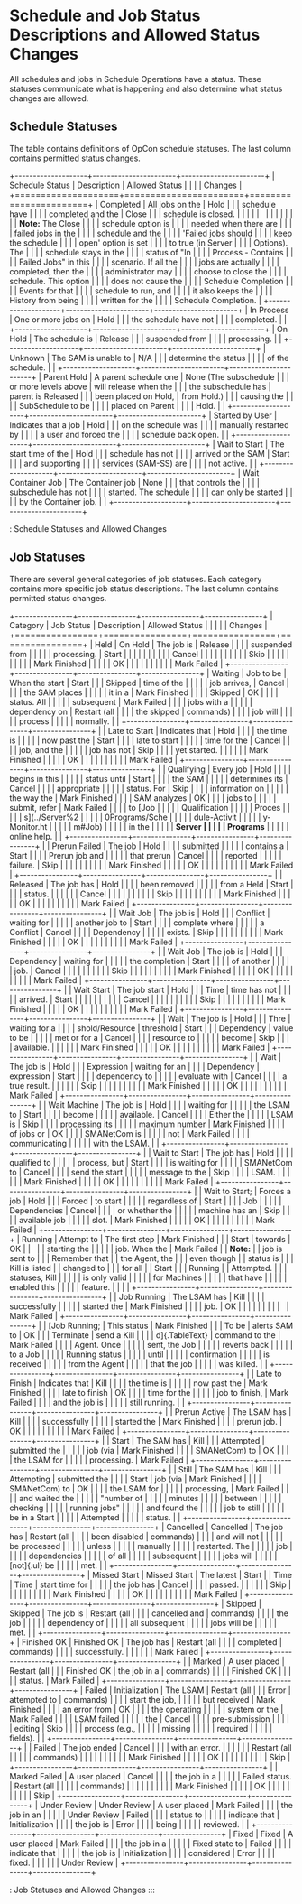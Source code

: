 # Schedule and Job Status Descriptions and Allowed Status Changes

All schedules and jobs in Schedule Operations have a status. These statuses communicate what is happening and also determine what status changes are allowed.

## Schedule Statuses

The table contains definitions of OpCon schedule statuses. The last column contains permitted status changes.

+--------------------+-----------------------+-----------------------+
| Schedule Status    | Description           | Allowed Status        |
|                    |                       | Changes               |
+====================+=======================+=======================+
| Completed          | All jobs on the       | Hold                  |
|                    | schedule have         |                       |
|                    | completed and the     | Close                 |
|                    | schedule is closed.   |                       |
|                    |                       |                       |
|                    |                       |                       |
|                    |                       | **Note:** The Close   |
|                    |                       | schedule option is    |
|                    |                       | needed when there are |
|                    |                       | failed jobs in the    |
|                    |                       | schedule and the      |
|                    |                       | \'Failed jobs should  |
|                    |                       | keep the schedule     |
|                    |                       | open\' option is set  |
|                    |                       | to true (in Server    |
|                    |                       | Options). The         |
|                    |                       | schedule stays in the |
|                    |                       | status of \"In        |
|                    |                       | Process - Contains    |
|                    |                       | Failed Jobs\" in this |
|                    |                       | scenario. If all the  |
|                    |                       | jobs are actually     |
|                    |                       | completed, then the   |
|                    |                       | administrator may     |
|                    |                       | choose to close the   |
|                    |                       | schedule. This option |
|                    |                       | does not cause the    |
|                    |                       | Schedule Completion   |
|                    |                       | Events for that       |
|                    |                       | schedule to run, and  |
|                    |                       | it also keeps the     |
|                    |                       | History from being    |
|                    |                       | written for the       |
|                    |                       | Schedule Completion.  |
+--------------------+-----------------------+-----------------------+
| In Process         | One or more jobs on   | Hold                  |
|                    | the schedule have not |                       |
|                    | completed.            |                       |
+--------------------+-----------------------+-----------------------+
| On Hold            | The schedule is       | Release               |
|                    | suspended from        |                       |
|                    | processing.           |                       |
+--------------------+-----------------------+-----------------------+
| Unknown            | The SAM is unable to  | N/A                   |
|                    | determine the status  |                       |
|                    | of the schedule.      |                       |
+--------------------+-----------------------+-----------------------+
| Parent Hold        | A parent schedule one | None (The subschedule |
|                    | or more levels above  | will release when the |
|                    | the subschedule has   | parent is Released    |
|                    | been placed on Hold,  | from Hold.)           |
|                    | causing the           |                       |
|                    | SubSchedule to be     |                       |
|                    | placed on Parent      |                       |
|                    | Hold.                 |                       |
+--------------------+-----------------------+-----------------------+
| Started by User    | Indicates that a job  | Hold                  |
|                    | on the schedule was   |                       |
|                    | manually restarted by |                       |
|                    | a user and forced the |                       |
|                    | schedule back open.   |                       |
+--------------------+-----------------------+-----------------------+
| Wait to Start      | The start time of the | Hold                  |
|                    | schedule has not      |                       |
|                    | arrived or the SAM    | Start                 |
|                    | and supporting        |                       |
|                    | services (SAM-SS) are |                       |
|                    | not active.           |                       |
+--------------------+-----------------------+-----------------------+
| Wait Container Job | The Container job     | None                  |
|                    | that controls the     |                       |
|                    | subschedule has not   |                       |
|                    | started. The schedule |                       |
|                    | can only be started   |                       |
|                    | by the Container job. |                       |
+--------------------+-----------------------+-----------------------+

: Schedule Statuses and Allowed Changes

## Job Statuses

There are several general categories of job statuses. Each category
contains more specific job status descriptions. The last column contains
permitted status changes.

+----------------+----------------+----------------+----------------+
| Category       | Job Status     | Description    | Allowed Status |
|                |                |                | Changes        |
+================+================+================+================+
| Held           | On Hold        | The job is     | Release        |
|                |                | suspended from |                |
|                |                | processing.    | Start          |
|                |                |                |                |
|                |                |                | Cancel         |
|                |                |                |                |
|                |                |                | Skip           |
|                |                |                |                |
|                |                |                | Mark Finished  |
|                |                |                | OK             |
|                |                |                |                |
|                |                |                | Mark Failed    |
+----------------+----------------+----------------+----------------+
| Waiting        | Job to be      | When the start | Start          |
|                | Skipped        | time of the    |                |
|                |                | job arrives,   | Cancel         |
|                |                | the SAM places |                |
|                |                | it in a        | Mark Finished  |
|                |                | Skipped        | OK             |
|                |                | status. All    |                |
|                |                | subsequent     | Mark Failed    |
|                |                | jobs with a    |                |
|                |                | dependency on  | Restart (all   |
|                |                | the skipped    | commands)      |
|                |                | job will       |                |
|                |                | process        |                |
|                |                | normally.      |                |
+----------------+----------------+----------------+----------------+
|                | Late to Start  | Indicates that | Hold           |
|                |                | the time is    |                |
|                |                | now past the   | Start          |
|                |                | late to start  |                |
|                |                | time for the   | Cancel         |
|                |                | job, and the   |                |
|                |                | job has not    | Skip           |
|                |                | yet started.   |                |
|                |                |                | Mark Finished  |
|                |                |                | OK             |
|                |                |                |                |
|                |                |                | Mark Failed    |
+----------------+----------------+----------------+----------------+
|                | Qualifying     | Every job      | Hold           |
|                |                | begins in this |                |
|                |                | status until   | Start          |
|                |                | the SAM        |                |
|                |                | determines its | Cancel         |
|                |                | appropriate    |                |
|                |                | status. For    | Skip           |
|                |                | information on |                |
|                |                | the way the    | Mark Finished  |
|                |                | SAM analyzes   | OK             |
|                |                | jobs to        |                |
|                |                | submit, refer  | Mark Failed    |
|                |                | to [Job        |                | |                |                | Qualification  |                |
|                |                | Proces         |                |
|                |                | s](../Server%2 |                |
|                |                | 0Programs/Sche |                |
|                |                | dule-Activit |                |
|                |                | y-Monitor.ht |                |
|                |                | m#Job) |                |
|                |                |  in the  |                |
|                |                | **Server       |                |
|                |                | Programs**     |                |
|                |                | online help.   |                |
+----------------+----------------+----------------+----------------+
|                | Prerun Failed  | The job        | Hold           |
|                |                | submitted      |                |
|                |                | contains a     | Start          |
|                |                | Prerun job and |                |
|                |                | that prerun    | Cancel         |
|                |                | reported       |                |
|                |                | failure.       | Skip           |
|                |                |                |                |
|                |                |                | Mark Finished  |
|                |                |                | OK             |
|                |                |                |                |
|                |                |                | Mark Failed    |
+----------------+----------------+----------------+----------------+
|                | Released       | The job has    | Hold           |
|                |                | been removed   |                |
|                |                | from a Held    | Start          |
|                |                | status.        |                |
|                |                |                | Cancel         |
|                |                |                |                |
|                |                |                | Skip           |
|                |                |                |                |
|                |                |                | Mark Finished  |
|                |                |                | OK             |
|                |                |                |                |
|                |                |                | Mark Failed    |
+----------------+----------------+----------------+----------------+
|                | Wait Job       | The job is     | Hold           |
|                | Conflict       | waiting for    |                |
|                |                | another job to | Start          |
|                |                | complete where |                |
|                |                | a Conflict     | Cancel         |
|                |                | Dependency     |                |
|                |                | exists.        | Skip           |
|                |                |                |                |
|                |                |                | Mark Finished  |
|                |                |                | OK             |
|                |                |                |                |
|                |                |                | Mark Failed    |
+----------------+----------------+----------------+----------------+
|                | Wait Job       | The job is     | Hold           |
|                | Dependency     | waiting for    |                |
|                |                | the completion | Start          |
|                |                | of another     |                |
|                |                | job.           | Cancel         |
|                |                |                |                |
|                |                |                | Skip           |
|                |                |                |                |
|                |                |                | Mark Finished  |
|                |                |                | OK             |
|                |                |                |                |
|                |                |                | Mark Failed    |
+----------------+----------------+----------------+----------------+
|                | Wait Start     | The job start  | Hold           |
|                | Time           | time has not   |                |
|                |                | arrived.       | Start          |
|                |                |                |                |
|                |                |                | Cancel         |
|                |                |                |                |
|                |                |                | Skip           |
|                |                |                |                |
|                |                |                | Mark Finished  |
|                |                |                | OK             |
|                |                |                |                |
|                |                |                | Mark Failed    |
+----------------+----------------+----------------+----------------+
|                | Wait           | The job is     | Hold           |
|                | Thre           | waiting for a  |                |
|                | shold/Resource | threshold      | Start          |
|                | Dependency     | value to be    |                |
|                |                | met or for a   | Cancel         |
|                |                | resource to    |                |
|                |                | become         | Skip           |
|                |                | available.     |                |
|                |                |                | Mark Finished  |
|                |                |                | OK             |
|                |                |                |                |
|                |                |                | Mark Failed    |
+----------------+----------------+----------------+----------------+
|                | Wait           | The job is     | Hold           |
|                | Expression     | waiting for an |                |
|                | Dependency     | expression     | Start          |
|                |                | dependency to  |                |
|                |                | evaluate with  | Cancel         |
|                |                | a true result. |                |
|                |                |                | Skip           |
|                |                |                |                |
|                |                |                | Mark Finished  |
|                |                |                | OK             |
|                |                |                |                |
|                |                |                | Mark Failed    |
+----------------+----------------+----------------+----------------+
|                | Wait Machine   | The job is     | Hold           |
|                |                | waiting for    |                |
|                |                | the LSAM to    | Start          |
|                |                | become         |                |
|                |                | available.     | Cancel         |
|                |                | Either the     |                |
|                |                | LSAM is        | Skip           |
|                |                | processing its |                |
|                |                | maximum number | Mark Finished  |
|                |                | of jobs or     | OK             |
|                |                | SMANetCom is   |                |
|                |                | not            | Mark Failed    |
|                |                | communicating  |                |
|                |                | with the LSAM. |                |
+----------------+----------------+----------------+----------------+
|                | Wait to Start  | The job has    | Hold           |
|                |                | qualified to   |                |
|                |                | process, but   | Start          |
|                |                | is waiting for |                |
|                |                | SMANetCom to   | Cancel         |
|                |                | send the start |                |
|                |                | message to the | Skip           |
|                |                | LSAM.          |                |
|                |                |                | Mark Finished  |
|                |                |                | OK             |
|                |                |                |                |
|                |                |                | Mark Failed    |
+----------------+----------------+----------------+----------------+
|                | Wait to Start; | Forces a job   | Hold           |
|                | Forced         | to start       |                |
|                |                | regardless of  | Start          |
|                |                | Job            |                |
|                |                | Dependencies   | Cancel         |
|                |                | or whether the |                |
|                |                | machine has an | Skip           |
|                |                | available job  |                |
|                |                | slot.          | Mark Finished  |
|                |                |                | OK             |
|                |                |                |                |
|                |                |                | Mark Failed    |
+----------------+----------------+----------------+----------------+
| Running        | Attempt to     | The first step | Mark Finished  |
|                | Start          | towards        | OK             |
|                |                | starting the   |                |
|                |                | job. When the  | Mark Failed    |
| **Note:**      |                | job is sent to |                |
| Remember that  |                | the Agent, the |                |
| even though    |                | status is      |                |
| Kill is listed |                | changed to     |                |
| for all        |                | Start          |                |
| Running        |                | Attempted.     |                |
| statuses, Kill |                |                |                |
| is only valid  |                |                |                |
| for Machines   |                |                |                |
| that have      |                |                |                |
| enabled this   |                |                |                |
| feature.       |                |                |                |
+----------------+----------------+----------------+----------------+
|                | Job Running    | The LSAM has   | Kill           |
|                |                | successfully   |                |
|                |                | started the    | Mark Finished  |
|                |                | job.           | OK             |
|                |                |                |                |
|                |                |                | Mark Failed    |
+----------------+----------------+----------------+----------------+
|                | [Job Running;  | This status    | Mark Finished  | |                | To be          | alerts SAM to  | OK             |
|                | Terminate      | send a Kill    |                |
|                | d]{.TableText} | command to the | Mark Failed    |
|                |                | Agent. Once    |                |
|                |                | sent, the Job  |                |
|                |                | reverts back   |                |
|                |                | to a Job       |                |
|                |                | Running status |                |
|                |                | until          |                |
|                |                | confirmation   |                |
|                |                | is received    |                |
|                |                | from the Agent |                |
|                |                | that the job   |                |
|                |                | was killed.    |                |
+----------------+----------------+----------------+----------------+
|                | Late to Finish | Indicates that | Kill           |
|                |                | the time is    |                |
|                |                | now past the   | Mark Finished  |
|                |                | late to finish | OK             |
|                |                | time for the   |                |
|                |                | job to finish, | Mark Failed    |
|                |                | and the job is |                |
|                |                | still running. |                |
+----------------+----------------+----------------+----------------+
|                | Prerun Active  | The LSAM has   | Kill           |
|                |                | successfully   |                |
|                |                | started the    | Mark Finished  |
|                |                | prerun job.    | OK             |
|                |                |                |                |
|                |                |                | Mark Failed    |
+----------------+----------------+----------------+----------------+
|                | Start          | The SAM has    | Kill           |
|                | Attempted      | submitted the  |                |
|                |                | job (via       | Mark Finished  |
|                |                | SMANetCom) to  | OK             |
|                |                | the LSAM for   |                |
|                |                | processing.    | Mark Failed    |
+----------------+----------------+----------------+----------------+
|                | Still          | The SAM has    | Kill           |
|                | Attempting     | submitted the  |                |
|                | Start          | job (via       | Mark Finished  |
|                |                | SMANetCom) to  | OK             |
|                |                | the LSAM for   |                |
|                |                | processing,    | Mark Failed    |
|                |                | and waited the |                |
|                |                | \"number of    |                |
|                |                | minutes        |                |
|                |                | between        |                |
|                |                | checking       |                |
|                |                | running jobs\" |                |
|                |                | and found the  |                |
|                |                | job to still   |                |
|                |                | be in a Start  |                |
|                |                | Attempted      |                |
|                |                | status.        |                |
+----------------+----------------+----------------+----------------+
| Cancelled      | Cancelled      | The job has    | Restart (all   |
|                |                | been disabled  | commands)      |
|                |                | and will not   |                |
|                |                | be processed   |                |
|                |                | unless         |                |
|                |                | manually       |                |
|                |                | restarted. The |                |
|                |                | job            |                |
|                |                | dependencies   |                |
|                |                | of all         |                |
|                |                | subsequent     |                |
|                |                | jobs will      |                |
|                |                | [not]{.ul} be  |                | |                |                | met.           |                |
+----------------+----------------+----------------+----------------+
| Missed Start   | Missed Start   | The latest     | Start          |
| Time           | Time           | start time for |                |
|                |                | the job has    | Cancel         |
|                |                | passed.        |                |
|                |                |                | Skip           |
|                |                |                |                |
|                |                |                | Mark Finished  |
|                |                |                | OK             |
|                |                |                |                |
|                |                |                | Mark Failed    |
+----------------+----------------+----------------+----------------+
| Skipped        | Skipped        | The job is     | Restart (all   |
|                |                | cancelled and  | commands)      |
|                |                | the job        |                |
|                |                | dependency of  |                |
|                |                | all subsequent |                |
|                |                | jobs will be   |                |
|                |                | met.           |                |
+----------------+----------------+----------------+----------------+
| Finished OK    | Finished OK    | The job has    | Restart (all   |
|                |                | completed      | commands)      |
|                |                | successfully.  |                |
|                |                |                | Mark Failed    |
+----------------+----------------+----------------+----------------+
|                | Marked         | A user placed  | Restart (all   |
|                | Finished OK    | the job in a   | commands)      |
|                |                | Finished OK    |                |
|                |                | status.        | Mark Failed    |
+----------------+----------------+----------------+----------------+
| Failed         | Initialization | The LSAM       | Restart (all   |
|                | Error          | attempted to   | commands)      |
|                |                | start the job, |                |
|                |                | but received   | Mark Finished  |
|                |                | an error from  | OK             |
|                |                | the operating  |                |
|                |                | system or the  | Mark Failed    |
|                |                | LSAM failed    |                |
|                |                | the            | Cancel         |
|                |                | pre-submission |                |
|                |                | editing        | Skip           |
|                |                | process (e.g., |                |
|                |                | missing        |                |
|                |                | required       |                |
|                |                | fields).       |                |
+----------------+----------------+----------------+----------------+
|                | Failed         | The job ended  | Cancel         |
|                |                | with an error. |                |
|                |                |                | Restart (all   |
|                |                |                | commands)      |
|                |                |                |                |
|                |                |                | Mark Finished  |
|                |                |                | OK             |
|                |                |                |                |
|                |                |                | Skip           |
+----------------+----------------+----------------+----------------+
|                | Marked Failed  | A user placed  | Cancel         |
|                |                | the job in a   |                |
|                |                | Failed status. | Restart (all   |
|                |                |                | commands)      |
|                |                |                |                |
|                |                |                | Mark Finished  |
|                |                |                | OK             |
|                |                |                |                |
|                |                |                | Skip           |
+----------------+----------------+----------------+----------------+
| Under Review   | Under Review   | A user placed  | Mark Failed    |
|                |                | the job in an  |                |
|                |                | Under Review   | Failed         |
|                |                | status to      |                |
|                |                | indicate that  | Initialization |
|                |                | the job is     | Error          |
|                |                | being          |                |
|                |                | reviewed.      |                |
+----------------+----------------+----------------+----------------+
| Fixed          | Fixed          | A user placed  | Mark Failed    |
|                |                | the job in a   |                |
|                |                | Fixed state to | Failed         |
|                |                | indicate that  |                |
|                |                | the job is     | Initialization |
|                |                | considered     | Error          |
|                |                | fixed.         |                |
|                |                |                | Under Review   |
+----------------+----------------+----------------+----------------+

: Job Statuses and Allowed Changes
:::
